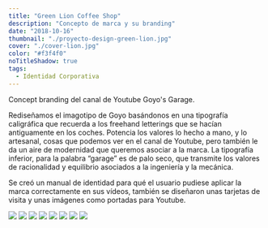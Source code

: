 ```yaml
---
title: "Green Lion Coffee Shop"
description: "Concepto de marca y su branding"
date: "2018-10-16"
thumbnail: "./proyecto-design-green-lion.jpg"
cover: "./cover-lion.jpg"
color: "#f3f4f0"
noTitleShadow: true
tags:
  - Identidad Corporativa
---
```


Concept branding del canal de Youtube Goyo's Garage.

Rediseñamos el imagotipo de Goyo basándonos en una tipografía caligráfica que recuerda a los freehand letterings que se hacían antiguamente en los coches. Potencia los valores lo hecho a mano, y lo artesanal, cosas que podemos ver en el canal de Youtube, pero también le da un aire de modernidad que queremos asociar a la marca. La tipografía inferior, para la palabra “garage” es de palo seco, que transmite los valores de racionalidad y equilibrio asociados a la ingeniería y la mecánica.

Se creó un manual de identidad para qué el usuario pudiese aplicar la marca correctamente en sus vídeos, también se diseñaron unas tarjetas de visita y unas imágenes como portadas para Youtube.

<divide>

<hidden>
<img src="imagotipo-greenlion.jpg" />
</hidden>
<zoom-image src="imagotipo-greenlion.jpg"  alt='Imagotipo'></zoom-image>

<hidden>
<img src="sello-greenlion.jpg" />
</hidden>
<zoom-image src="sello-greenlion.jpg"  alt='Sello'></zoom-image>

</divide>
<hidden>
<img src="green-lion-senal.jpg" />
</hidden>
<zoom-image src="green-lion-senal.jpg" atl='Señal'></zoom-image>

<divide>

<hidden>
<img src="tarjetas-greenlion.jpg" />
</hidden>
<zoom-image src="tarjetas-greenlion.jpg"  alt='Tarjetas'></zoom-image>

<hidden>
<img src="tarjetasdetalle-greenlion.jpg" />
</hidden>
<zoom-image src="tarjetasdetalle-greenlion.jpg"  alt='Tarjetas'></zoom-image>

</divide>

<divide>
<hidden>
<img src="posavasos-greenlion.jpg" />
</hidden>
<zoom-image src="posavasos-greenlion.jpg"  alt='Posavasos'></zoom-image>

<hidden>
<img src="bolsa-greenlion.jpg" />
</hidden>
<zoom-image src="bolsa-greenlion.jpg"  alt='Bolsa'></zoom-image>

</divide>

<hidden>
<img src="carte-greenlionl.jpg" />
</hidden>
<zoom-image src="carte-greenlionl.jpg"  alt='Cartel'></zoom-image>
